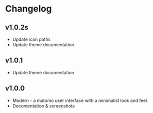 # Changelog

## v1.0.2s

- Update icon paths
- Update theme documentation

## v1.0.1

- Update theme documentation

## v1.0.0

- Modern - a matomo user interface with a minimalist look and feel.
- Documentation & screenshots
